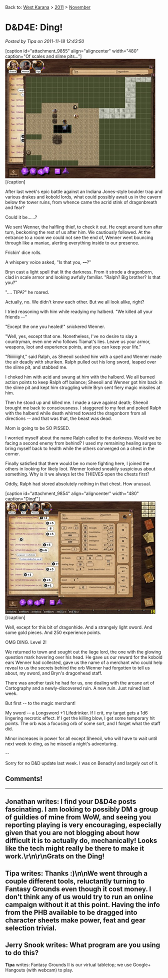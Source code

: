 Back to: [West Karana](/posts/westkarana.md) > [2011](/posts/2011/westkarana.md) > [November](./westkarana.md)
# D&D4E: Ding!

*Posted by Tipa on 2011-11-18 12:43:50*

[caption id="attachment\_9855" align="aligncenter" width="480" caption="Of scales and slime pits..."][![](../../../uploads/2011/11/FantasyGrounds-2011-11-17-23-49-35-55-480x382.jpg "Of scales and slime pits...")](../../../uploads/2011/11/FantasyGrounds-2011-11-17-23-49-35-55.jpg)[/caption]

After last week's epic battle against an Indiana Jones-style boulder trap and various drakes and kobold lords, what could possibly await us in the cavern below the tower ruins, from whence came the acrid stink of dragonbreath and fear?

Could it be......?

We sent Wenner, the halfling thief, to check it out. He crept around turn after turn, beckoning the rest of us after him. We cautiously followed. At the entrance to a room we could not see the end of, Wenner went bouncing through like a maniac, alerting everything inside to our presence.

Frickin' dice rolls.

A whispery voice asked, "Is that you, ~~--~~?"

Bryn cast a light spell that lit the darkness. From it strode a dragonborn, clad in scale armor and looking awfully familiar. "Ralph? Big brother? Is that you?"

".... TIPA?" he roared.

Actually, no. We didn't know each other. But we all look alike, right?

I tried reasoning with him while readying my halberd. "We killed all your friends --"

"Except the one you healed!" snickered Wenner.

"Well, yes, except that one. Nonetheless, I've no desire to slay a countryman, even one who follows Tiamat's lies. Leave us your armor, weapons, loot and experience points, and you can keep your life."

"Riiiiiiight," said Ralph, as Sheeoil socked him with a spell and Wenner made the air deadly with shuriken. Ralph pulled out his long sword, leaped over the slime pit, and stabbed me.

I choked him with acid and swung at him with the halberd. We all burned action points to keep Ralph off balance; Sheeoil and Wenner got him back in the slime pit and kept him struggling while Bryn sent fiery magic missiles at him.

Then he stood up and killed me. I made a save against death; Sheeoil brought me back to consciousness. I staggered to my feet and poked Ralph with the halberd while death whirred toward the dragonborn from all directions -- and that was that, the beast was dead.

Mom is going to be SO PISSED.

I worried myself about the name Ralph called to the darkness. Would we be facing a second enemy from behind? I used my remaining healing surges to bring myself back to health while the others converged on a chest in the corner.

Finally satisfied that there would be no more fighting here, I joined the others in looking for likely loot. Wenner looked sneakily suspicious about something. Why is it we always let the THIEVES open the chests first?

Oddly, Ralph had stored absolutely nothing in that chest. How unusual.

[caption id="attachment\_9854" align="aligncenter" width="480" caption="Ding!"][![](../../../uploads/2011/11/FantasyGrounds-2011-11-17-23-43-45-71-480x360.jpg "Ding!")](../../../uploads/2011/11/FantasyGrounds-2011-11-17-23-43-45-71.jpg)[/caption]

Well, except for this bit of dragonhide. And a strangely light sword. And some gold pieces. And 250 experience points.

OMG DING. Level 2!

We returned to town and sought out the liege lord, the one with the glowing question mark hovering over his head. He gave us our reward for the kobold ears Wenner had collected, gave us the name of a merchant who could help reveal to us the secrets behind the orb Wenner had forgotten to tell us about, my sword, and Bryn's dragonhead staff.

There was another task he had for us, one dealing with the arcane art of Cartography and a newly-discovered ruin. A new ruin. Just ruined last week.

But first -- to the magic merchant!

My sword -- a Longsword +1 Lifedrinker. If I crit, my target gets a 1d6 lingering necrotic effect. If I get the killing blow, I get some temporary hit points. The orb was a focusing orb of some sort, and I forget what the staff did.

Minor increases in power for all except Sheeoil, who will have to wait until next week to ding, as he missed a night's adventuring. 

--

Sorry for no D&D update last week. I was on Benadryl and largely out of it.

## Comments!
---
**Jonathan** writes: I find your D&amp;D4e posts fascinating.  I am looking to possibly DM a group of guildies of mine from WoW, and seeing you reporting playing is very encouraging, especially given that you are not blogging about how difficult it is to actually do, mechanically!  Looks like the tech might really be there to make it work.\r\n\r\nGrats on the Ding!
---
**Tipa** writes: Thanks :)\n\nWe went through a couple different tools, reluctantly turning to Fantasy Grounds even though it cost money. I don't think any of us would try to run an online campaign without it at this point. Having the info from the PHB available to be dragged into character sheets make power, feat and gear selection trivial.
---
**Jerry Snook** writes: What program are you using to do this?
---
**Tipa** writes: Fantasy Grounds II is our virtual tabletop; we use Google+ Hangouts (with webcam) to play.
